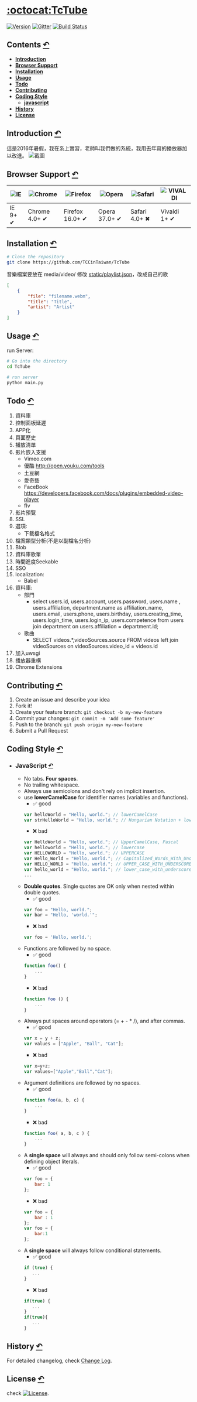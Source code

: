 # [:octocat:TcTube](https://github.com/TCCinTaiwan/TcTube)
[![Version](https://img.shields.io/badge/lastest_version-0.2.6-blue.svg)](https://github.com/TCCinTaiwan/TcTube/releases) [![Gitter](https://badges.gitter.im/TCCinTaiwan/TcTube.svg)](https://gitter.im/TCCinTaiwan/TcTube?utm_source=badge&utm_medium=badge&utm_campaign=pr-badge) [![Build Status](https://travis-ci.org/TCCinTaiwan/TcTube.svg?branch=TCC)](https://travis-ci.org/TCCinTaiwan/TcTube)

## Contents [↶]()
* **[Introduction](#introduction)**
* **[Browser Support](#browser-support)**
* **[Installation](#installation)**
* **[Usage](#usage)**
* **[Todo](#todo)**
* **[Contributing](#contributing)**
* **[Coding Style](#coding-style)**
    - **[javascript](#javascript)**
* **[History](#history)**
* **[License](#license)**

## Introduction [↶]()
這是2016年暑假，我在系上實習，老師叫我們做的系統，我用去年寫的播放器加以改進。
![截圖](screenshot.png)
## Browser Support [↶]()
| ![IE](https://raw.github.com/alrra/browser-logos/master/internet-explorer/internet-explorer_48x48.png) | ![Chrome](https://raw.github.com/alrra/browser-logos/master/chrome/chrome_48x48.png) | ![Firefox](https://raw.github.com/alrra/browser-logos/master/firefox/firefox_48x48.png) | ![Opera](https://raw.github.com/alrra/browser-logos/master/opera/opera_48x48.png) | ![Safari](https://raw.github.com/alrra/browser-logos/master/safari/safari_48x48.png) | ![VIVALDI](https://vivaldi.com/assets/vivaldi.svg)
| --- | --- | --- | --- | --- | --- |
| IE 9+ ✔ | Chrome 4.0+ ✔ | Firefox 16.0+ ✔ | Opera 37.0+ ✔ | Safari 4.0+ ✖ |  Vivaldi 1+ ✔ |

## Installation [↶]()
```bash
# Clone the repository
git clone https://github.com/TCCinTaiwan/TcTube
```
音樂檔案要放在 media/video/
修改 [static/playlist.json](static/playlist.json)，改成自己的歌
```json
[
    {
        "file": "filename.webm",
        "title": "Title",
        "artist": "Artist"
    }
]
```
## Usage [↶]()
run Server:
```bash
# Go into the directory
cd TcTube

# run server
python main.py
```

## Todo [↶]()
1. 資料庫
2. 控制面板延遲
3. APP化
4. 頁面歷史
5. 播放清單
6. 影片嵌入支援
    - Vimeo.com
    - 優酷 http://open.youku.com/tools
    - 土豆網
    - 愛奇藝
    - FaceBook https://developers.facebook.com/docs/plugins/embedded-video-player
    - flv
7. 影片預覽
8. SSL
9. 選項:
    - 下載檔名格式
10. 檔案類型分析(不是以副檔名分析)
11. Blob
12. 資料庫歌單
13. 時間進度Seekable
14. SSO
15. localization:
    - Babel
16. 資料庫:
    - 部門
        + select users.id, users.account, users.password, users.name , users.affiliation, department.name as affiliation_name, users.email, users.phone, users.birthday, users.creating_time, users.login_time, users.login_ip, users.competence from users join department on users.affiliation = department.id;
    - 歌曲
        + SELECT videos.*,videoSources.source FROM videos left join videoSources on videoSources.video_id = videos.id
17. 加入uwsgi
18. 播放器重構
19. Chrome Extensions

## Contributing [↶]()
1. Create an issue and describe your idea
2. Fork it!
3. Create your feature branch: `git checkout -b my-new-feature`
4. Commit your changes: `git commit -m 'Add some feature'`
5. Push to the branch: `git push origin my-new-feature`
6. Submit a Pull Request

## Coding Style [↶]()
* ### JavaScript [↶]()
    - No tabs. **Four spaces**.
    - No trailing whitespace.
    - Always use semicolons and don't rely on implicit insertion.
    - use **lowerCamelCase** for identifier names (variables and functions).
        + :white_check_mark: good
        ```javascript
        var helloWorld = "Hello, world."; // lowerCamelCase
        var strHelloWorld = "Hello, world."; // Hungarian Notation + lowerCamelCase
        ```
        + :x: bad
        ```javascript
        var HelloWorld = "Hello, world."; // UpperCamelCase, Pascal
        var helloworld = "Hello, world."; // lowercase
        var HELLOWORLD = "Hello, world."; // UPPERCASE
        var Hello_World = "Hello, world."; // Capitalized_Words_With_Underscores
        var HELLO_WORLD = "Hello, world."; // UPPER_CASE_WITH_UNDERSCORES
        var hello_world = "Hello, world."; // lower_case_with_underscores
        ...
        ```
    - **Double quotes**. Single quotes are OK only when nested within double quotes.
        + :white_check_mark: good
        ```javascript
        var foo = "Hello, world.";
        var bar = "Hello, 'world.'";
        ```
        + :x: bad
        ```javascript
        var foo = 'Hello, world.';
        ```
    - Functions are followed by no space.
        + :white_check_mark: good
        ```javascript
        function foo() {
            ...
        }
        ```
        + :x: bad
        ```javascript
        function foo () {
            ...
        }
        ```
    - Always put spaces around operators (= + - * /), and after commas.
        + :white_check_mark: good
        ```javascript
        var x = y + z;
        var values = ["Apple", "Ball", "Cat"];
        ```
        + :x: bad
        ```javascript
        var x=y+z;
        var values=["Apple","Ball","Cat"];
        ```
    - Argument definitions are followed by no spaces.
        + :white_check_mark: good
        ```javascript
        function foo(a, b, c) {
            ...
        }
        ```
        + :x: bad
        ```javascript
        function foo( a, b, c ) {
            ...
        }
        ```
    - A **single space** will always and should only follow semi-colons when defining object literals.
        + :white_check_mark: good
        ```javascript
        var foo = {
            bar: 1
        };
        ```
        + :x: bad
        ```javascript
        var foo = {
            bar : 1
        };
        var foo = {
            bar:1
        };
        ```
    - A **single space** will always follow conditional statements.
        + :white_check_mark: good
        ```javascript
        if (true) {
           ...
        }
        ```
        + :x: bad
        ```javascript
        if(true) {
           ...
        }
        if(true){
           ...
        }
        ```
## History [↶]()
For detailed changelog, check [Change Log](CHANGELOG.md).

## License [↶]()
check [![License](https://img.shields.io/github/license/mashape/apistatus.svg)](LICENSE).